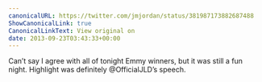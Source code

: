 ```yaml
---
canonicalURL: https://twitter.com/jmjordan/status/381987173882687488
ShowCanonicalLink: true
CanonicalLinkText: View original on
date: 2013-09-23T03:43:33+00:00
---
```

Can’t say I agree with all of tonight Emmy winners, but it was still a fun night. Highlight was definitely @OfficialJLD’s speech.